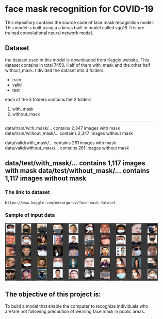 # face mask recognition for COVID-19
This repository contains the source code of face mask recoginition model. This model is built using a a keras built in model called vgg16. It is pre-trained convolutional neural network model. 

## Dataset
the dataset used in this model is downloaded from Kaggle website. This dataset contains in total 7450. Half of them with_mask and the other half without_mask.
I divided the dataset into 3 folders
- train
- valid
- test

each of the 3 folders contains the 2 folders 
1. with_mask
2. without_mask
----------------------------------------------------------
data/train/with_mask/... contains 2,347 images with mask
data/train/without_mask/... contains 2,347 images without mask

data/valid/with_mask/... contains 261 images with mask 
data/valid/without_mask/... contains 261 images without mask

data/test/with_mask/... contains 1,117 images with mask 
data/test/without_mask/... contains 1,117 images without mask
--------------------------------------------------------------
### The link to dataset
	
	https://www.kaggle.com/omkargurav/face-mask-dataset

### Sample of input data
![sample](https://github.com/AtharBagunaid/Face-mask-detector/blob/main/1.png.jpg?raw=true)

## The objective of this project is:
To build a model that enable the computer to recognize individuals who are/are not following precaution of wearing face mask in public areas.
